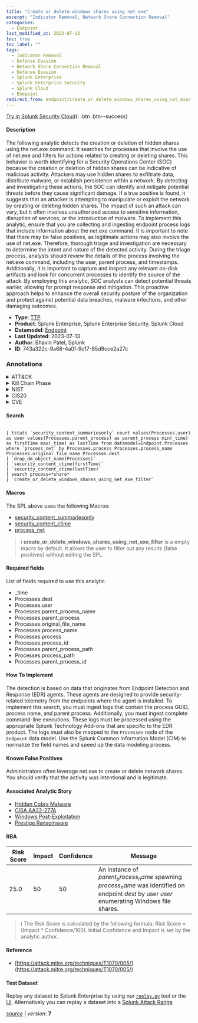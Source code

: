 ```yaml
---
title: "Create or delete windows shares using net exe"
excerpt: "Indicator Removal, Network Share Connection Removal"
categories:
  - Endpoint
last_modified_at: 2023-07-13
toc: true
toc_label: ""
tags:
  - Indicator Removal
  - Defense Evasion
  - Network Share Connection Removal
  - Defense Evasion
  - Splunk Enterprise
  - Splunk Enterprise Security
  - Splunk Cloud
  - Endpoint
redirect_from: endpoint/create_or_delete_windows_shares_using_net_exe/
---
```




[Try in Splunk Security Cloud](https://www.splunk.com/en_us/cyber-security.html){: .btn .btn--success}

#### Description

The following analytic detects the creation or deletion of hidden shares using the net.exe command. It searches for processes that involve the use of net.exe and filters for actions related to creating or deleting shares. This behavior is worth identifying for a Security Operations Center (SOC) because the creation or deletion of hidden shares can be indicative of malicious activity. Attackers may use hidden shares to exfiltrate data, distribute malware, or establish persistence within a network. By detecting and investigating these actions, the SOC can identify and mitigate potential threats before they cause significant damage. If a true positive is found, it suggests that an attacker is attempting to manipulate or exploit the network by creating or deleting hidden shares. The impact of such an attack can vary, but it often involves unauthorized access to sensitive information, disruption of services, or the introduction of malware. To implement this analytic, ensure that you are collecting and ingesting endpoint process logs that include information about the net.exe command. It is important to note that there may be false positives, as legitimate actions may also involve the use of net.exe. Therefore, thorough triage and investigation are necessary to determine the intent and nature of the detected activity. During the triage process, analysts should review the details of the process involving the net.exe command, including the user, parent process, and timestamps. Additionally, it is important to capture and inspect any relevant on-disk artifacts and look for concurrent processes to identify the source of the attack. By employing this analytic, SOC analysts can detect potential threats earlier, allowing for prompt response and mitigation. This proactive approach helps to enhance the overall security posture of the organization and protect against potential data breaches, malware infections, and other damaging outcomes.

- **Type**: [TTP](https://github.com/splunk/security_content/wiki/Detection-Analytic-Types)
- **Product**: Splunk Enterprise, Splunk Enterprise Security, Splunk Cloud
- **Datamodel**: [Endpoint](https://docs.splunk.com/Documentation/CIM/latest/User/Endpoint)
- **Last Updated**: 2023-07-13
- **Author**: Bhavin Patel, Splunk
- **ID**: 743a322c-9a68-4a0f-9c17-85d9cce2a27c

### Annotations
<details>
  <summary>ATT&CK</summary>

<div markdown="1">

#### [ATT&CK](https://attack.mitre.org/)

| ID          | Technique   | Tactic         |
| ----------- | ----------- |--------------- |
| [T1070](https://attack.mitre.org/techniques/T1070/) | Indicator Removal | Defense Evasion |

| [T1070.005](https://attack.mitre.org/techniques/T1070/005/) | Network Share Connection Removal | Defense Evasion |

</div>
</details>


<details>
  <summary>Kill Chain Phase</summary>

<div markdown="1">

* Exploitation


</div>
</details>


<details>
  <summary>NIST</summary>

<div markdown="1">

* DE.CM



</div>
</details>

<details>
  <summary>CIS20</summary>

<div markdown="1">

* CIS 10



</div>
</details>

<details>
  <summary>CVE</summary>

<div markdown="1">


</div>
</details>


#### Search

```

| tstats `security_content_summariesonly` count values(Processes.user) as user values(Processes.parent_process) as parent_process min(_time) as firstTime max(_time) as lastTime from datamodel=Endpoint.Processes where `process_net` by Processes.process Processes.process_name Processes.original_file_name Processes.dest 
| `drop_dm_object_name(Processes)` 
| `security_content_ctime(firstTime)`
| `security_content_ctime(lastTime)` 
| search process=*share* 
| `create_or_delete_windows_shares_using_net_exe_filter` 
```

#### Macros
The SPL above uses the following Macros:
* [security_content_summariesonly](https://github.com/splunk/security_content/blob/develop/macros/security_content_summariesonly.yml)
* [security_content_ctime](https://github.com/splunk/security_content/blob/develop/macros/security_content_ctime.yml)
* [process_net](https://github.com/splunk/security_content/blob/develop/macros/process_net.yml)

> :information_source:
> **create_or_delete_windows_shares_using_net_exe_filter** is a empty macro by default. It allows the user to filter out any results (false positives) without editing the SPL.



#### Required fields
List of fields required to use this analytic.
* _time
* Processes.dest
* Processes.user
* Processes.parent_process_name
* Processes.parent_process
* Processes.original_file_name
* Processes.process_name
* Processes.process
* Processes.process_id
* Processes.parent_process_path
* Processes.process_path
* Processes.parent_process_id



#### How To Implement
The detection is based on data that originates from Endpoint Detection and Response (EDR) agents. These agents are designed to provide security-related telemetry from the endpoints where the agent is installed. To implement this search, you must ingest logs that contain the process GUID, process name, and parent process. Additionally, you must ingest complete command-line executions. These logs must be processed using the appropriate Splunk Technology Add-ons that are specific to the EDR product. The logs must also be mapped to the `Processes` node of the `Endpoint` data model. Use the Splunk Common Information Model (CIM) to normalize the field names and speed up the data modeling process.
#### Known False Positives
Administrators often leverage net.exe to create or delete network shares. You should verify that the activity was intentional and is legitimate.

#### Associated Analytic Story
* [Hidden Cobra Malware](/stories/hidden_cobra_malware)
* [CISA AA22-277A](/stories/cisa_aa22-277a)
* [Windows Post-Exploitation](/stories/windows_post-exploitation)
* [Prestige Ransomware](/stories/prestige_ransomware)




#### RBA

| Risk Score  | Impact      | Confidence   | Message      |
| ----------- | ----------- |--------------|--------------|
| 25.0 | 50 | 50 | An instance of $parent_process_name$ spawning $process_name$ was identified on endpoint $dest$ by user $user$ enumerating Windows file shares. |


> :information_source:
> The Risk Score is calculated by the following formula: Risk Score = (Impact * Confidence/100). Initial Confidence and Impact is set by the analytic author.


#### Reference

* [https://attack.mitre.org/techniques/T1070/005/](https://attack.mitre.org/techniques/T1070/005/)



#### Test Dataset
Replay any dataset to Splunk Enterprise by using our [`replay.py`](https://github.com/splunk/attack_data#using-replaypy) tool or the [UI](https://github.com/splunk/attack_data#using-ui).
Alternatively you can replay a dataset into a [Splunk Attack Range](https://github.com/splunk/attack_range#replay-dumps-into-attack-range-splunk-server)




[*source*](https://github.com/splunk/security_content/tree/develop/detections/endpoint/create_or_delete_windows_shares_using_net_exe.yml) \| *version*: **7**